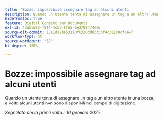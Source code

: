 ```yaml
---
title: 'Bozze: impossibile assegnare tag ad alcuni utenti'
description: Quando un utente tenta di assegnare un tag a un altro utente in una bozza, a volte alcuni utenti non sono disponibili nel campo di digitazione.
hidefromtoc: true
feature: Digital Content and Documents
exl-id: 43ab6e92-f8f4-4cb3-8fe5-6e2708474e06
source-git-commit: 18a1da2b653110f6320dd83d5bf4c31130cf6647
workflow-type: ht
source-wordcount: '58'
ht-degree: 100%

---
```


# Bozze: impossibile assegnare tag ad alcuni utenti

<!--
>[!NOTE]
>
>This issue was fixed on February 7, 2025.-->

Quando un utente tenta di assegnare un tag a un altro utente in una bozza, a volte alcuni utenti non sono disponibili nel campo di digitazione.

_Segnalato per la prima volta il 10 gennaio 2025._
